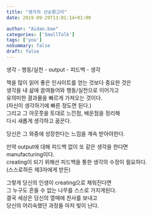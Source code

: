 ```yaml
---
title: "생각의 선순환고리"
date: 2019-09-29T13:01:14+01:00

author: "Aidan.bae"
categories: ['SmallTalk']
tags: ['you']
noSummary: false
draft: false
---
```


생각 - 행동/실천 - output - 피드백 - 생각

책을 많이 읽어 좋은 인사이트를 얻는 것보다 중요한 것은  
생각을 내 삶에 끌여들어와 행동/실천으로 이어가고  
유의미한 결과물을 빠르게 가져오는 것이다.  
(자신이 생각하기에 빠른 정도면 된다.)  
그리고 그 아웃풋을 토대로 느낀점, 배운점을 정리해  
다시 새롭게 생각하고 꿈꾼다.  

당신은 그 와중에 성장한다는 느낌을 계속 받아야한다.

만약 output에 대해 피드백 없이 또 같은 생각을 한다면    
manufacturing이다.  
creating이 되기 위해선 피드백을 통한 생각의 수정이 필요하다.  
(스스로하든 제3자에게 받든)

그렇게 당신의 인생이 creating으로 채워진다면  
그 누구도 흔들 수 없는 나무를 스스로 가지게된다.  
결국 세상은 당신의 열매에 찬사를 보내고  
당신의 어리숙했던 과정들 마저 빛이 난다.
